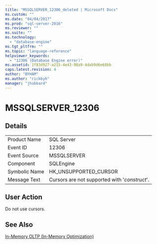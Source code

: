 ```yaml
---
title: "MSSQLSERVER_12306_deleted | Microsoft Docs"
ms.custom: ""
ms.date: "04/04/2017"
ms.prod: "sql-server-2016"
ms.reviewer: ""
ms.suite: ""
ms.technology: 
  - "database-engine"
ms.tgt_pltfrm: ""
ms.topic: "language-reference"
helpviewer_keywords: 
  - "12306 (Database Engine error)"
ms.assetid: 1f83d927-a215-4e43-98a9-4dab9d6e68bb
caps.latest.revision: 4
author: "BYHAM"
ms.author: "rickbyh"
manager: "jhubbard"
---
```

# MSSQLSERVER_12306
  
## Details  
  
|||  
|-|-|  
|Product Name|SQL Server|  
|Event ID|12306|  
|Event Source|MSSQLSERVER|  
|Component|SQLEngine|  
|Symbolic Name|HK_UNSUPPORTED_CURSOR|  
|Message Text|Cursors are not supported with '*construct*'.|  
  
## User Action  
Do not use cursors.  
  
## See Also  
[In-Memory OLTP &#40;In-Memory Optimization&#41;](~/relational-databases/in-memory-oltp/in-memory-oltp-in-memory-optimization.md)  
  
